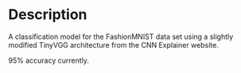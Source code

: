 # Description
A classification model for the FashionMNIST data set using a slightly modified TinyVGG architecture from the CNN Explainer website.

95% accuracy currently.

